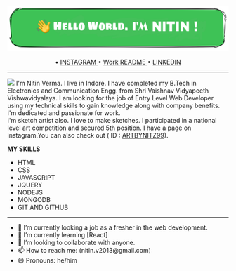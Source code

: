 <!--<h3 align="center">
![image](https://user-images.githubusercontent.com/6764957/87082196-3418a980-c25d-11ea-9987-0d9787d54100.png)
</h3> -->
[![160744959694494596](https://github.com/codewithnitzz/img/blob/main/img_github.png)](https://github.com/codewithnitzz?tab=repositories)

<p align="center">
•
  <a href ="https://www.instagram.com/artbynitz99/"> INSTAGRAM </a> •
  <a href ="https://github.com/codewithnitzz/codewithnitzz/blob/main/README.md"> Work README </a> • 
  <a href ="https://www.linkedin.com/in/nitin-verma-7b4bb51a8"> LINKEDIN </a> 
  </p>
  
  <hr style= "color:red">
  
<img src="https://raw.githubusercontent.com/iampavangandhi/iampavangandhi/master/gifs/Hi.gif" width="30px"> I'm Nitin Verma. I live in Indore. I have completed my B.Tech in Electronics and Communication Engg. from Shri Vaishnav Vidyapeeth Vishwavidyalaya. I am looking for the job of Entry Level Web Developer using my technical skills to gain knowledge along with company benefits. I'm dedicated and passionate for work. <br>
 I'm sketch artist also. I love to make sketches. I participated in a national level art competition and secured 5th position. I have a page on instagram.You can also check out ( ID : <a href ="https://www.instagram.com/artbynitz99/"> ARTBYNITZ99</a>). <br>
 
 <b> MY SKILLS </b>
 <ul>
  <li>HTML</li>
  <li>CSS</li>
  <li>JAVASCRIPT</li>
  <li>JQUERY</li>
  <li>NODEJS</li>
  <li>MONGODB</li>
  <li>GIT AND GITHUB</li>
 </ul>
 <hr style= "color:red">
 
<!-- Display Content --->
<ul>
<li> 🔭 I’m currently looking a job as a fresher in the web development.</li>
<li> 🌱 I’m currently learning [React] </li>
<li> 👯 I’m looking to collaborate with anyone. </li>
<li> 📫 How to reach me: (nitin.v2013@gmail.com) </li>
<li> 😄 Pronouns: he/him </li>
</ul> 

<!--- End of display content --->
